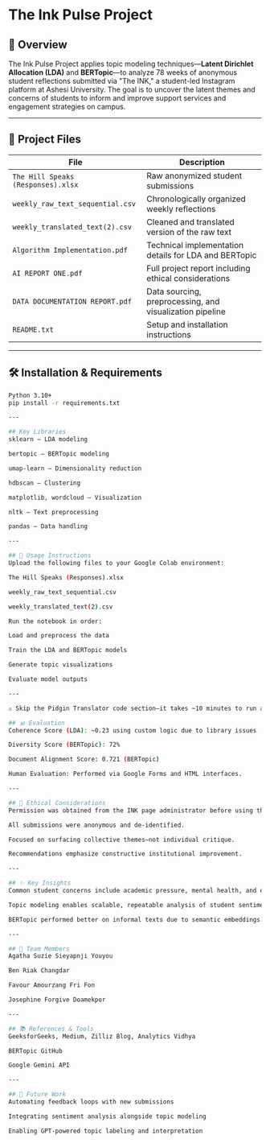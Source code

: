 # The Ink Pulse Project

## 📌 Overview
The Ink Pulse Project applies topic modeling techniques—**Latent Dirichlet Allocation (LDA)** and **BERTopic**—to analyze 78 weeks of anonymous student reflections submitted via "The INK," a student-led Instagram platform at Ashesi University. The goal is to uncover the latent themes and concerns of students to inform and improve support services and engagement strategies on campus.

---

## 📁 Project Files

| File | Description |
|------|-------------|
| `The Hill Speaks (Responses).xlsx` | Raw anonymized student submissions |
| `weekly_raw_text_sequential.csv` | Chronologically organized weekly reflections |
| `weekly_translated_text(2).csv` | Cleaned and translated version of the raw text |
| `Algorithm Implementation.pdf` | Technical implementation details for LDA and BERTopic |
| `AI REPORT ONE.pdf` | Full project report including ethical considerations |
| `DATA DOCUMENTATION REPORT.pdf` | Data sourcing, preprocessing, and visualization pipeline |
| `README.txt` | Setup and installation instructions |

---

## 🛠️ Installation & Requirements

```bash
Python 3.10+
pip install -r requirements.txt

---

## Key Libraries
sklearn – LDA modeling

bertopic – BERTopic modeling

umap-learn – Dimensionality reduction

hdbscan – Clustering

matplotlib, wordcloud – Visualization

nltk – Text preprocessing

pandas – Data handling

---

## 🚀 Usage Instructions
Upload the following files to your Google Colab environment:

The Hill Speaks (Responses).xlsx

weekly_raw_text_sequential.csv

weekly_translated_text(2).csv

Run the notebook in order:

Load and preprocess the data

Train the LDA and BERTopic models

Generate topic visualizations

Evaluate model outputs

---

⚠️ Skip the Pidgin Translator code section—it takes ~10 minutes to run and is already completed in weekly_translated_text(2).csv.

## 📊 Evaluation
Coherence Score (LDA): ~0.23 using custom logic due to library issues

Diversity Score (BERTopic): 72%

Document Alignment Score: 0.721 (BERTopic)

Human Evaluation: Performed via Google Forms and HTML interfaces.

---

## 🔐 Ethical Considerations
Permission was obtained from the INK page administrator before using the data.

All submissions were anonymous and de-identified.

Focused on surfacing collective themes—not individual critique.

Recommendations emphasize constructive institutional improvement.

---

## ✨ Key Insights
Common student concerns include academic pressure, mental health, and engagement fatigue.

Topic modeling enables scalable, repeatable analysis of student sentiment over time.

BERTopic performed better on informal texts due to semantic embeddings.

---

## 👥 Team Members
Agatha Suzie Sieyapnji Youyou

Ben Riak Changdar

Favour Amourzang Fri Fon

Josephine Forgive Doamekpor

---

## 📚 References & Tools
GeeksforGeeks, Medium, Zilliz Blog, Analytics Vidhya

BERTopic GitHub

Google Gemini API

---

## 🧩 Future Work
Automating feedback loops with new submissions

Integrating sentiment analysis alongside topic modeling

Enabling GPT-powered topic labeling and interpretation
